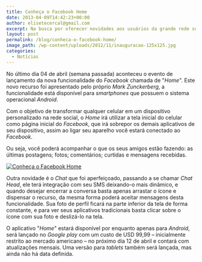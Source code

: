 ```yaml
---
title: Conheça o Facebook Home
date: 2013-04-09T14:42:23+00:00
author: elisetecercal@gmail.com
excerpt: Na busca por oferecer novidades aos usuários da grande rede social, Facebook lança recurso para transformar o foco dos celulares em pessoas, não em apps.
layout: post
permalink: /blog/conheca-o-facebook-home/
image_path: /wp-content/uploads/2012/11/inauguracao-125x125.jpg
categories:
  - Notícias
---
```


No último dia 04 de abril (semana passada) aconteceu o evento de lançamento da nova funcionalidade do _Facebook_ chamada de "_Home_". Este novo recurso foi apresentado pelo próprio _Mark Zunckerberg_, a funcionalidade está disponível para _smartphones_ que possuem o sistema operacional _Android_.

Com o objetivo de transformar qualquer celular em um dispositivo personalizado na rede social, o _Home_ irá utilizar a tela inicial do celular como página inicial do _Facebook_, que irá sobrepor os demais aplicativos de seu dispositivo, assim ao ligar seu aparelho você estará conectado ao _Facebook_.

Ou seja, você poderá acompanhar o que os seus amigos estão fazendo: as últimas postagens; fotos; comentários; curtidas e mensagens recebidas.

[![Conheça o Facebook Home](http://sistemas.cekurte.com/wp-content/uploads/2013/04/F2-300x168.jpg "Conheça o Facebook Home")](http://sistemas.cekurte.com/wp-content/uploads/2013/04/F2.jpg)

Outra novidade é o _Chat_ que foi aperfeiçoado, passando a se chamar _Chat Head_, ele terá integração com seu SMS deixando-o mais dinâmico, e quando desejar encerrar a conversa basta apenas arrastar o ícone e dispensar o recurso, da mesma forma poderá aceitar mensagens desta funcionalidade.
Sua foto de perfil ficará na parte inferior da tela de forma constante, e para ver seus aplicativos tradicionais basta clicar sobre o ícone com sua foto e deslizá-lo na tela.

O aplicativo "_Home_" estará disponível por enquanto apenas para _Android_, será lançado no _Google play_ com um custo de USD 99,99 – inicialmente restrito ao mercado americano – no próximo dia 12 de abril e contará com atualizações mensais. Uma versão para _tablets_ também será lançada, mas ainda não há data definida.
